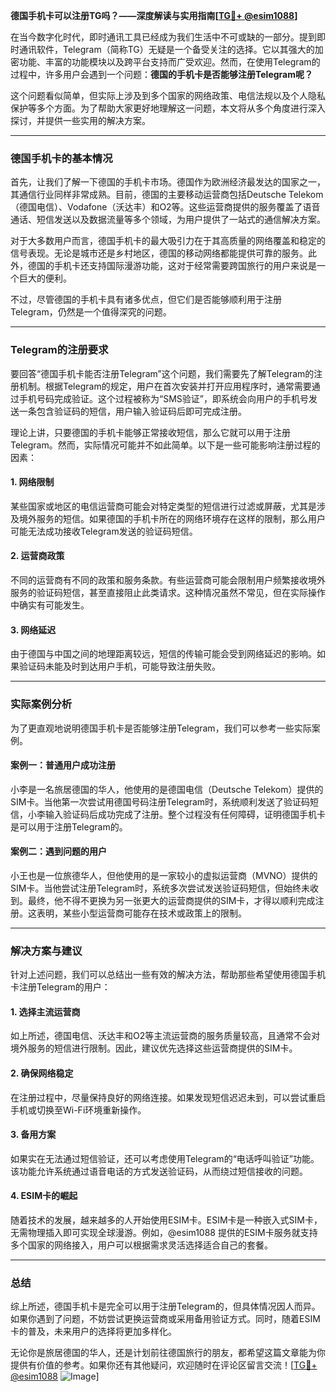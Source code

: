**德国手机卡可以注册TG吗？——深度解读与实用指南[[TG💪+ @esim1088](https://t.me/s/esim1088)]**

在当今数字化时代，即时通讯工具已经成为我们生活中不可或缺的一部分。提到即时通讯软件，Telegram（简称TG）无疑是一个备受关注的选择。它以其强大的加密功能、丰富的功能模块以及跨平台支持而广受欢迎。然而，在使用Telegram的过程中，许多用户会遇到一个问题：**德国的手机卡是否能够注册Telegram呢？**

这个问题看似简单，但实际上涉及到多个国家的网络政策、电信法规以及个人隐私保护等多个方面。为了帮助大家更好地理解这一问题，本文将从多个角度进行深入探讨，并提供一些实用的解决方案。

---

### 德国手机卡的基本情况

首先，让我们了解一下德国的手机卡市场。德国作为欧洲经济最发达的国家之一，其通信行业同样非常成熟。目前，德国的主要移动运营商包括Deutsche Telekom（德国电信）、Vodafone（沃达丰）和O2等。这些运营商提供的服务覆盖了语音通话、短信发送以及数据流量等多个领域，为用户提供了一站式的通信解决方案。

对于大多数用户而言，德国手机卡的最大吸引力在于其高质量的网络覆盖和稳定的信号表现。无论是城市还是乡村地区，德国的移动网络都能提供可靠的服务。此外，德国的手机卡还支持国际漫游功能，这对于经常需要跨国旅行的用户来说是一个巨大的便利。

不过，尽管德国的手机卡具有诸多优点，但它们是否能够顺利用于注册Telegram，仍然是一个值得深究的问题。

---

### Telegram的注册要求

要回答“德国手机卡能否注册Telegram”这个问题，我们需要先了解Telegram的注册机制。根据Telegram的规定，用户在首次安装并打开应用程序时，通常需要通过手机号码完成验证。这个过程被称为“SMS验证”，即系统会向用户的手机号发送一条包含验证码的短信，用户输入验证码后即可完成注册。

理论上讲，只要德国的手机卡能够正常接收短信，那么它就可以用于注册Telegram。然而，实际情况可能并不如此简单。以下是一些可能影响注册过程的因素：

#### 1. **网络限制**
某些国家或地区的电信运营商可能会对特定类型的短信进行过滤或屏蔽，尤其是涉及境外服务的短信。如果德国的手机卡所在的网络环境存在这样的限制，那么用户可能无法成功接收Telegram发送的验证码短信。

#### 2. **运营商政策**
不同的运营商有不同的政策和服务条款。有些运营商可能会限制用户频繁接收境外服务的验证码短信，甚至直接阻止此类请求。这种情况虽然不常见，但在实际操作中确实有可能发生。

#### 3. **网络延迟**
由于德国与中国之间的地理距离较远，短信的传输可能会受到网络延迟的影响。如果验证码未能及时到达用户手机，可能导致注册失败。

---

### 实际案例分析

为了更直观地说明德国手机卡是否能够注册Telegram，我们可以参考一些实际案例。

#### 案例一：普通用户成功注册
小李是一名旅居德国的华人，他使用的是德国电信（Deutsche Telekom）提供的SIM卡。当他第一次尝试用德国号码注册Telegram时，系统顺利发送了验证码短信，小李输入验证码后成功完成了注册。整个过程没有任何障碍，证明德国手机卡是可以用于注册Telegram的。

#### 案例二：遇到问题的用户
小王也是一位旅德华人，但他使用的是一家较小的虚拟运营商（MVNO）提供的SIM卡。当他尝试注册Telegram时，系统多次尝试发送验证码短信，但始终未收到。最终，他不得不更换为另一张更大的运营商提供的SIM卡，才得以顺利完成注册。这表明，某些小型运营商可能存在技术或政策上的限制。

---

### 解决方案与建议

针对上述问题，我们可以总结出一些有效的解决方法，帮助那些希望使用德国手机卡注册Telegram的用户：

#### 1. **选择主流运营商**
如上所述，德国电信、沃达丰和O2等主流运营商的服务质量较高，且通常不会对境外服务的短信进行限制。因此，建议优先选择这些运营商提供的SIM卡。

#### 2. **确保网络稳定**
在注册过程中，尽量保持良好的网络连接。如果发现短信迟迟未到，可以尝试重启手机或切换至Wi-Fi环境重新操作。

#### 3. **备用方案**
如果实在无法通过短信验证，还可以考虑使用Telegram的“电话呼叫验证”功能。该功能允许系统通过语音电话的方式发送验证码，从而绕过短信接收的问题。

#### 4. **ESIM卡的崛起**
随着技术的发展，越来越多的人开始使用ESIM卡。ESIM卡是一种嵌入式SIM卡，无需物理插入即可实现全球漫游。例如，@esim1088 提供的ESIM卡服务就支持多个国家的网络接入，用户可以根据需求灵活选择适合自己的套餐。

---

### 总结

综上所述，德国手机卡是完全可以用于注册Telegram的，但具体情况因人而异。如果你遇到了问题，不妨尝试更换运营商或采用备用验证方式。同时，随着ESIM卡的普及，未来用户的选择将更加多样化。

无论你是旅居德国的华人，还是计划前往德国旅行的朋友，都希望这篇文章能为你提供有价值的参考。如果你还有其他疑问，欢迎随时在评论区留言交流！[[TG💪+ @esim1088](https://t.me/s/esim1088) ![Image](https://i.postimg.cc/4NQfJmqS/Snipaste-2025-05-13-00-14-12.png)]